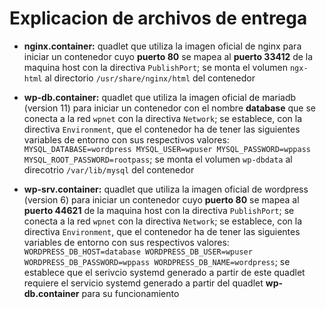 # Explicacion de archivos de entrega
* **nginx.container:** quadlet que utiliza la imagen oficial de nginx para iniciar un contenedor cuyo **puerto 80** se mapea al **puerto 33412** de la maquina host con la directiva `PublishPort`; se monta el volumen `ngx-html` al directorio `/usr/share/nginx/html` del contenedor

* **wp-db.container:** quadlet que utiliza la imagen oficial de mariadb (version 11) para iniciar un contenedor con el nombre **database** que se conecta a la red `wpnet` con la directiva `Network`; se establece, con la directiva `Environment`, que el contenedor ha de tener las siguientes variables de entorno con sus respectivos valores: ```MYSQL_DATABASE=wordpress MYSQL_USER=wpuser MYSQL_PASSWORD=wppass MYSQL_ROOT_PASSWORD=rootpass```; se monta el volumen `wp-dbdata` al direcotrio `/var/lib/mysql` del contenedor

* **wp-srv.container:** quadlet que utiliza la imagen oficial de wordpress (version 6) para iniciar un contenedor cuyo **puerto 80** se mapea al **puerto 44621** de la maquina host con la directiva `PublishPort`; se conecta a la red `wpnet` con la directiva `Network`; se establece, con la directiva `Environment`, que el contenedor ha de tener las siguientes variables de entorno con sus respectivos valores: ```WORDPRESS_DB_HOST=database WORDPRESS_DB_USER=wpuser WORDPRESS_DB_PASSWORD=wppass WORDPRESS_DB_NAME=wordpress```; se establece que el serivcio systemd generado a partir de este quadlet requiere el servicio systemd generado a partir del quadlet **wp-db.container** para su funcionamiento
